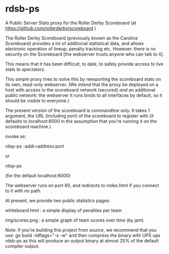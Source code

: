 # rdsb-ps
A Public Server Stats proxy for the Roller Derby Scoreboard (at https://github.com/rollerderby/scoreboard )

The Roller Derby Scoreboard (previously known as the Carolina Scoreboard) provides a lot of additional statistical data, and allows electronic operation of lineup, penalty tracking etc.
However: there is no security on the Scoreboard [the webserver trusts anyone who can talk to it]. 

This means that it has been difficult, to date, to safely provide access to live stats to spectators.

This simple proxy tries to solve this by reexporting the scoreboard stats on its own, read-only webserver.
(We intend that the proxy be deployed on a host with access to the scoreboard network (secured) *and* an additional public network: the webserver
it runs binds to all interfaces by default, so it should be visible to everyone.)

The present version of the scoreboard is commandline only. It takes 1 argument, the URL (including port) of the scoreboard to register with (it 
defaults to localhost:8000 in the assumption that you're running it on the scoreboard machine.)

invoke as:

rdsp-ps -addr=address:port 

or 

rdsp-ps 

(for the default localhost:8000)

The webserver runs on port 80, and redirects to index.html if you connect to it with no path.

At present, we provide two public statistics pages:

  whiteboard.html : a simple display of penalties per team
  
  img/scores.png : a simple graph of team scores over time (by jam)
  
  

Note: if you're building this project from source, we recommend that you use:
  go build -ldflags="-s -w" 
and then compress the binary with UPX
  upx rdsb-ps 
as this will produce an output binary at almost 25% of the default compiler output.
  
  
  

